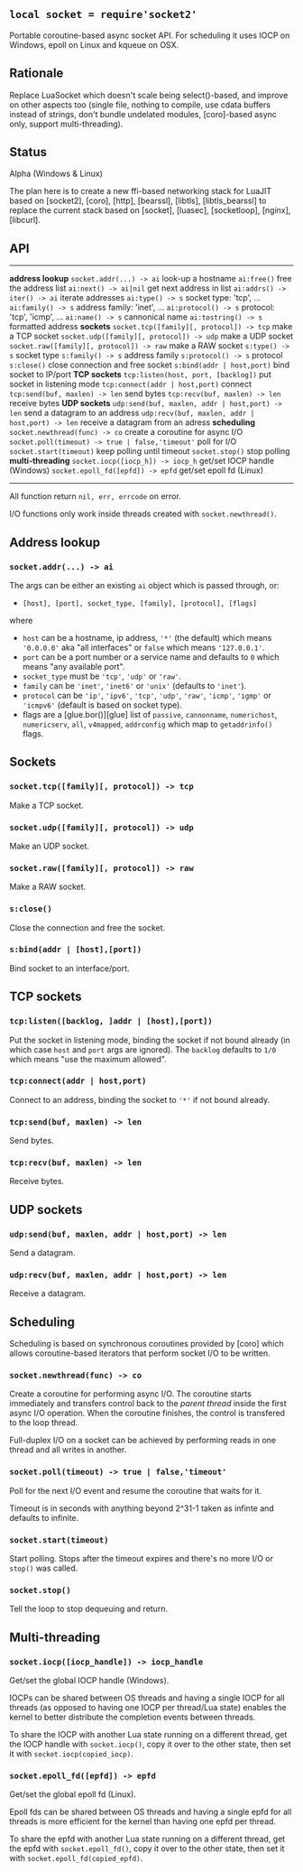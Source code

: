 
## `local socket = require'socket2'`

Portable coroutine-based async socket API. For scheduling it uses IOCP
on Windows, epoll on Linux and kqueue on OSX.

## Rationale

Replace LuaSocket which doesn't scale being select()-based, and improve on
other aspects too (single file, nothing to compile, use cdata buffers instead
of strings, don't bundle undelated modules, [coro]-based async only, support
multi-threading).

## Status

<warn>Alpha (Windows & Linux)</warn>

The plan here is to create a new ffi-based networking stack for LuaJIT based
on [socket2], [coro], [http], [bearssl], [libtls], [libtls_bearssl] to replace the
current stack based on [socket], [luasec], [socketloop], [nginx], [libcurl].


## API

------------------------------------------------- ----------------------------
__address lookup__
`socket.addr(...) -> ai`                          look-up a hostname
`ai:free()`                                       free the address list
`ai:next() -> ai|nil`                             get next address in list
`ai:addrs() -> iter() -> ai`                      iterate addresses
`ai:type() -> s`                                  socket type: 'tcp', ...
`ai:family() -> s`                                address family: 'inet', ...
`ai:protocol() -> s`                              protocol: 'tcp', 'icmp', ...
`ai:name() -> s`                                  cannonical name
`ai:tostring() -> s`                              formatted address
__sockets__
`socket.tcp([family][, protocol]) -> tcp`         make a TCP socket
`socket.udp([family][, protocol]) -> udp`         make a UDP socket
`socket.raw([family][, protocol]) -> raw`         make a RAW socket
`s:type() -> s`                                   socket type
`s:family() -> s`                                 address family
`s:protocol() -> s`                               protocol
`s:close()`                                       close connection and free socket
`s:bind(addr | host,port)`                        bind socket to IP/port
__TCP sockets__
`tcp:listen(host, port, [backlog])`               put socket in listening mode
`tcp:connect(addr | host,port)`                   connect
`tcp:send(buf, maxlen) -> len`                    send bytes
`tcp:recv(buf, maxlen) -> len`                    receive bytes
__UDP sockets__
`udp:send(buf, maxlen, addr | host,port) -> len`  send a datagram to an address
`udp:recv(buf, maxlen, addr | host,port) -> len`  receive a datagram from an adress
__scheduling__
`socket.newthread(func) -> co`                    create a coroutine for async I/O
`socket.poll(timeout) -> true | false,'timeout'`  poll for I/O
`socket.start(timeout)`                           keep polling until timeout
`socket.stop()`                                   stop polling
__multi-threading__
`socket.iocp([iocp_h]) -> iocp_h`                 get/set IOCP handle (Windows)
`socket.epoll_fd([epfd]) -> epfd`                 get/set epoll fd (Linux)
------------------------------------------------- ----------------------------

All function return `nil, err, errcode` on error.

I/O functions only work inside threads created with `socket.newthread()`.

## Address lookup

### `socket.addr(...) -> ai`

The args can be either an existing `ai` object which is passed through, or:

  * `[host], [port], socket_type, [family], [protocol], [flags]`

where

  * `host` can be a hostname, ip address, `'*'` (the default) which means
  `'0.0.0.0'` aka "all interfaces" or `false` which means `'127.0.0.1'`.
  * `port` can be a port number or a service name and defaults to `0`
  which means "any available port".
  * `socket_type` must be `'tcp'`, `'udp'` or `'raw'`.
  * `family` can be `'inet'`, `'inet6'` or `'unix'` (defaults to `'inet'`).
  * `protocol` can be `'ip'`, `'ipv6'`, `'tcp'`, `'udp'`, `'raw'`, `'icmp'`,
  `'igmp'` or `'icmpv6'` (default is based on socket type).
  * flags are a [glue.bor()][glue] list of `passive`, `cannonname`,
    `numerichost`, `numericserv`, `all`, `v4mapped`, `addrconfig`
    which map to `getaddrinfo()` flags.

## Sockets

### `socket.tcp([family][, protocol]) -> tcp`

Make a TCP socket.

### `socket.udp([family][, protocol]) -> udp`

Make an UDP socket.

### `socket.raw([family][, protocol]) -> raw`

Make a RAW socket.

### `s:close()`

Close the connection and free the socket.

### `s:bind(addr | [host],[port])`

Bind socket to an interface/port.

## TCP sockets

### `tcp:listen([backlog, ]addr | [host],[port])`

Put the socket in listening mode, binding the socket if not bound already
(in which case `host` and `port` args are ignored). The `backlog` defaults
to `1/0` which means "use the maximum allowed".

### `tcp:connect(addr | host,port)`

Connect to an address, binding the socket to `'*'` if not bound already.

### `tcp:send(buf, maxlen) -> len`

Send bytes.

### `tcp:recv(buf, maxlen) -> len`

Receive bytes.

## UDP sockets

### `udp:send(buf, maxlen, addr | host,port) -> len`

Send a datagram.

### `udp:recv(buf, maxlen, addr | host,port) -> len`

Receive a datagram.

## Scheduling

Scheduling is based on synchronous coroutines provided by [coro] which
allows coroutine-based iterators that perform socket I/O to be written.

### `socket.newthread(func) -> co`

Create a coroutine for performing async I/O. The coroutine starts immediately
and transfers control back to the _parent thread_ inside the first async
I/O operation. When the coroutine finishes, the control is transfered to
the loop thread.

Full-duplex I/O on a socket can be achieved by performing reads in one thread
and all writes in another.

### `socket.poll(timeout) -> true | false,'timeout'`

Poll for the next I/O event and resume the coroutine that waits for it.

Timeout is in seconds with anything beyond 2^31-1 taken as infinte
and defaults to infinite.

### `socket.start(timeout)`

Start polling. Stops after the timeout expires and there's no more I/O
or `stop()` was called.

### `socket.stop()`

Tell the loop to stop dequeuing and return.

## Multi-threading

### `socket.iocp([iocp_handle]) -> iocp_handle`

Get/set the global IOCP handle (Windows).

IOCPs can be shared between OS threads and having a single IOCP for all
threads (as opposed to having one IOCP per thread/Lua state) enables the
kernel to better distribute the completion events between threads.

To share the IOCP with another Lua state running on a different thread,
get the IOCP handle with `socket.iocp()`, copy it over to the other state,
then set it with `socket.iocp(copied_iocp)`.

### `socket.epoll_fd([epfd]) -> epfd`

Get/set the global epoll fd (Linux).

Epoll fds can be shared between OS threads and having a single epfd for all
threads is more efficient for the kernel than having one epfd per thread.


To share the epfd with another Lua state running on a different thread,
get the epfd with `socket.epoll_fd()`, copy it over to the other state,
then set it with `socket.epoll_fd(copied_epfd)`.

